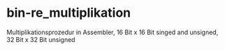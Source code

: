# bin-re_multiplikation
Multiplikationsprozedur in Assembler, 16 Bit x 16 Bit singed and unsigned, 32 Bit x 32 Bit unsigned
